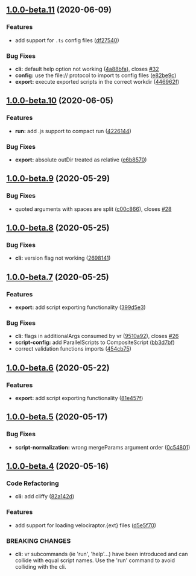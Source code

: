 
## [1.0.0-beta.11](https://github.com/umbopepato/velociraptor/compare/v1.0.0-beta.10...v1.0.0-beta.11) (2020-06-09)


### Features

* add support for `.ts` config files ([df27540](https://github.com/umbopepato/velociraptor/commit/df275400bb0e5fb232f5fbc72237f679006a032a))

### Bug Fixes

* **cli:** default help option not working ([4a88bfa](https://github.com/umbopepato/velociraptor/commit/4a88bfa299cfdf535e2e9cafdb4ea1c47ff7beda)), closes [#32](https://github.com/umbopepato/velociraptor/issues/32)
* **config:** use the file:// protocol to import ts config files ([e82be9c](https://github.com/umbopepato/velociraptor/commit/e82be9ca12eaa35aa3a7f3967ed094f11312d607))
* **export:** execute exported scripts in the correct workdir ([446962f](https://github.com/umbopepato/velociraptor/commit/446962f612b168bdfdd0a3eb87a3941a37ce96c0))

## [1.0.0-beta.10](https://github.com/umbopepato/velociraptor/compare/v1.0.0-beta.9...v1.0.0-beta.10) (2020-06-05)


### Features

* **run:** add .js support to compact run ([4226144](https://github.com/umbopepato/velociraptor/commit/422614461d9537303fb9edc7b6ab5b0fdf3e8c2f))


### Bug Fixes

* **export:** absolute outDir treated as relative ([e6b8570](https://github.com/umbopepato/velociraptor/commit/e6b85700dc9fe552a59fa1201752ef3465c989b0))

## [1.0.0-beta.9](https://github.com/umbopepato/velociraptor/compare/v1.0.0-beta.8...v1.0.0-beta.9) (2020-05-29)


### Bug Fixes

* quoted arguments with spaces are split ([c00c866](https://github.com/umbopepato/velociraptor/commit/c00c8661bb684cf491899a4149e043083a66ef8f)), closes [#28](https://github.com/umbopepato/velociraptor/issues/28)

## [1.0.0-beta.8](https://github.com/umbopepato/velociraptor/compare/v1.0.0-beta.7...v1.0.0-beta.8) (2020-05-25)


### Bug Fixes

* **cli:** version flag not working ([2698141](https://github.com/umbopepato/velociraptor/commit/2698141699ab1f1cd1a0d4b4fb50354d60d22d2c))

## [1.0.0-beta.7](https://github.com/umbopepato/velociraptor/compare/v1.0.0-beta.6...v1.0.0-beta.7) (2020-05-25)


### Features

* **export:** add script exporting functionality ([399d5e3](https://github.com/umbopepato/velociraptor/commit/399d5e3d101df95bf35d71e2ab9542bff004fe3f))


### Bug Fixes

* **cli:** flags in additionalArgs consumed by vr ([9510a92](https://github.com/umbopepato/velociraptor/commit/9510a92cc07f3ae69d3ffa8fc696ff6bcaf8c36c)), closes [#26](https://github.com/umbopepato/velociraptor/issues/26)
* **script-config:** add ParallelScripts to CompositeScript ([bb3d7bf](https://github.com/umbopepato/velociraptor/commit/bb3d7bfc7b826839a1eda9f4d046c4c736078d60))
* correct validation functions imports ([454cb75](https://github.com/umbopepato/velociraptor/commit/454cb756fe1026daa06e72ed77a6582d1b82daad))

## [1.0.0-beta.6](https://github.com/umbopepato/velociraptor/compare/v1.0.0-beta.5...v1.0.0-beta.6) (2020-05-22)


### Features

* **export:** add script exporting functionality ([81e457f](https://github.com/umbopepato/velociraptor/commit/81e457febb2d8156fa3a752928bdb9af146bc6b6))

## [1.0.0-beta.5](https://github.com/umbopepato/velociraptor/compare/v1.0.0-beta.4...v1.0.0-beta.5) (2020-05-17)


### Bug Fixes

* **script-normalization:** wrong mergeParams argument order ([0c54801](https://github.com/umbopepato/velociraptor/commit/0c54801e1eb73e7f22e46cc5052e4fe09de0156c))

## [1.0.0-beta.4](https://github.com/umbopepato/velociraptor/compare/v1.0.0-beta.3...v1.0.0-beta.4) (2020-05-16)


### Code Refactoring

* **cli:** add cliffy ([82a142d](https://github.com/umbopepato/velociraptor/commit/82a142d761308a9e0db3988d3c2f012f06069652))


### Features

* add support for loading velociraptor.{ext} files ([d5e5f70](https://github.com/umbopepato/velociraptor/commit/d5e5f701648aa31976b13819673bd76302b10fb7))


### BREAKING CHANGES

* **cli:** vr subcommands (ie 'run', 'help'...) have been introduced
and can collide with equal script names.
Use the 'run' command to avoid colliding with the cli.
